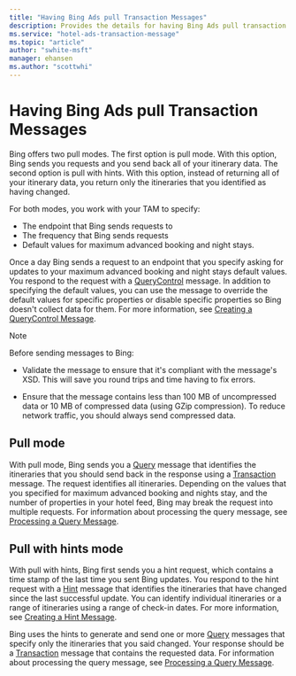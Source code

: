```yaml
---
title: "Having Bing Ads pull Transaction Messages"
description: Provides the details for having Bing Ads pull transaction messages.
ms.service: "hotel-ads-transaction-message"
ms.topic: "article"
author: "swhite-msft"
manager: ehansen
ms.author: "scottwhi"
---
```


# Having Bing Ads pull Transaction Messages

Bing offers two pull modes. The first option is pull mode. With this option, Bing sends you requests and you send back all of your itinerary data. The second option is pull with hints. With this option, instead of returning all of your itinerary data, you return only the itineraries that you identified as having changed.

For both modes, you work with your TAM to specify:

- The endpoint that Bing sends requests to
- The frequency that Bing sends requests
- Default values for maximum advanced booking and night stays.

Once a day Bing sends a request to an endpoint that you specify asking for updates to your maximum advanced booking and night stays default values. You respond to the request with a [QueryControl](../query-control-message/query-control-message.md) message. In addition to specifying the default values, you can use the message to override the default values for specific properties or disable specific properties so Bing doesn't collect data for them. For more information, see [Creating a QueryControl Message](../query-control-message/create-query-control-message.md).


> [!NOTE]
> Before sending messages to Bing:
> 
> - Validate the message to ensure that it's compliant with the message's XSD. This will save you round trips and time having to fix errors.
> 
> - Ensure that the message contains less than 100 MB of uncompressed data or 10 MB of compressed data (using GZip compression). To reduce network traffic, you should always send compressed data.


## Pull mode

With pull mode, Bing sends you a [Query](../query-message/query-message.md) message that identifies the itineraries that you should send back in the response using a [Transaction](../transaction-message/create-transaction-message.md) message. The request identifies all itineraries. Depending on the values that you specified for maximum advanced booking and nights stay, and the number of properties in your hotel feed, Bing may break the request into multiple requests. For information about processing the query message, see [Processing a Query Message](../query-message/process-query-message.md).


## Pull with hints mode

With pull with hints, Bing first sends you a hint request, which contains a time stamp of the last time you sent Bing updates. You respond to the hint request with a [Hint](../hint-message/hint-message.md) message that identifies the itineraries that have changed since the last successful update. You can identify individual itineraries or a range of itineraries using a range of check-in dates. For more information, see [Creating a Hint Message](../hint-message/create-hint-message.md).

Bing uses the hints to generate and send one or more [Query](../query-message/query-message.md) messages that specify only the itineraries that you said changed. Your response should be a [Transaction](../transaction-message/create-transaction-message.md) message that contains the requested data. For information about processing the query message, see [Processing a Query Message](../query-message/process-query-message.md).

